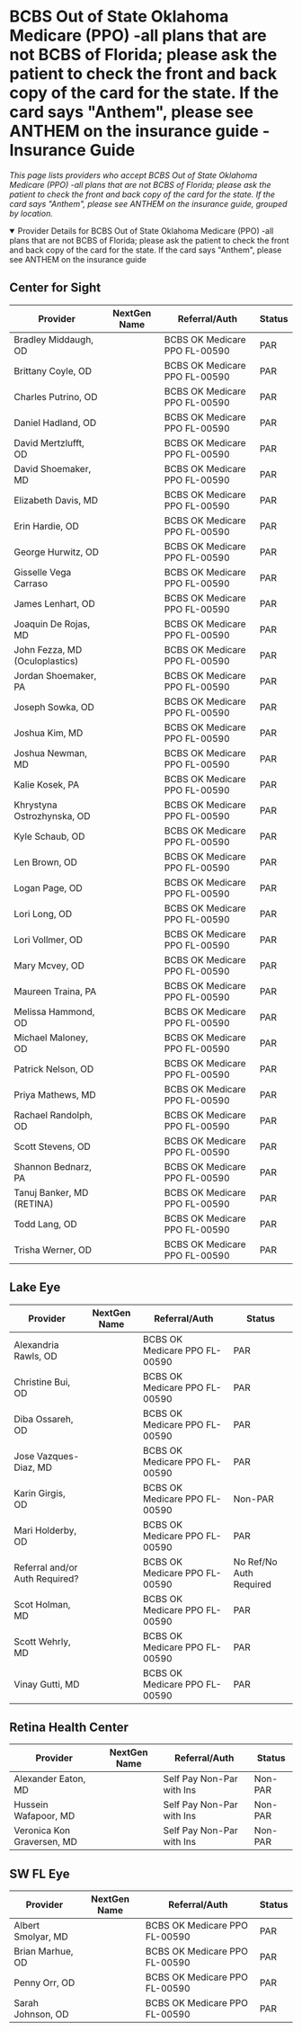 # BCBS Out of State Oklahoma Medicare (PPO) -all plans that are not BCBS of Florida; please ask the patient to check the front and back copy of the card for the state. If the card says "Anthem", please see ANTHEM on the insurance guide - Insurance Guide

*This page lists providers who accept BCBS Out of State Oklahoma Medicare (PPO) -all plans that are not BCBS of Florida; please ask the patient to check the front and back copy of the card for the state. If the card says "Anthem", please see ANTHEM on the insurance guide, grouped by location.*

<details open><summary>Provider Details for BCBS Out of State Oklahoma Medicare (PPO) -all plans that are not BCBS of Florida; please ask the patient to check the front and back copy of the card for the state. If the card says "Anthem", please see ANTHEM on the insurance guide</summary>

## Center for Sight

| Provider | NextGen Name | Referral/Auth | Status |
|----------|-------------|--------------|--------|
| Bradley Middaugh, OD |  | BCBS OK Medicare PPO FL-00590 | PAR |
| Brittany Coyle, OD |  | BCBS OK Medicare PPO FL-00590 | PAR |
| Charles Putrino, OD |  | BCBS OK Medicare PPO FL-00590 | PAR |
| Daniel Hadland, OD |  | BCBS OK Medicare PPO FL-00590 | PAR |
| David Mertzlufft, OD |  | BCBS OK Medicare PPO FL-00590 | PAR |
| David Shoemaker, MD |  | BCBS OK Medicare PPO FL-00590 | PAR |
| Elizabeth Davis, MD |  | BCBS OK Medicare PPO FL-00590 | PAR |
| Erin Hardie, OD |  | BCBS OK Medicare PPO FL-00590 | PAR |
| George Hurwitz, OD |  | BCBS OK Medicare PPO FL-00590 | PAR |
| Gisselle Vega Carraso |  | BCBS OK Medicare PPO FL-00590 | PAR |
| James Lenhart, OD |  | BCBS OK Medicare PPO FL-00590 | PAR |
| Joaquin De Rojas, MD |  | BCBS OK Medicare PPO FL-00590 | PAR |
| John Fezza, MD (Oculoplastics) |  | BCBS OK Medicare PPO FL-00590 | PAR |
| Jordan Shoemaker, PA |  | BCBS OK Medicare PPO FL-00590 | PAR |
| Joseph Sowka, OD |  | BCBS OK Medicare PPO FL-00590 | PAR |
| Joshua Kim, MD |  | BCBS OK Medicare PPO FL-00590 | PAR |
| Joshua Newman, MD |  | BCBS OK Medicare PPO FL-00590 | PAR |
| Kalie Kosek, PA |  | BCBS OK Medicare PPO FL-00590 | PAR |
| Khrystyna Ostrozhynska, OD |  | BCBS OK Medicare PPO FL-00590 | PAR |
| Kyle Schaub, OD |  | BCBS OK Medicare PPO FL-00590 | PAR |
| Len Brown, OD |  | BCBS OK Medicare PPO FL-00590 | PAR |
| Logan Page, OD |  | BCBS OK Medicare PPO FL-00590 | PAR |
| Lori Long, OD |  | BCBS OK Medicare PPO FL-00590 | PAR |
| Lori Vollmer, OD |  | BCBS OK Medicare PPO FL-00590 | PAR |
| Mary Mcvey, OD |  | BCBS OK Medicare PPO FL-00590 | PAR |
| Maureen Traina, PA |  | BCBS OK Medicare PPO FL-00590 | PAR |
| Melissa Hammond, OD |  | BCBS OK Medicare PPO FL-00590 | PAR |
| Michael Maloney, OD |  | BCBS OK Medicare PPO FL-00590 | PAR |
| Patrick Nelson, OD |  | BCBS OK Medicare PPO FL-00590 | PAR |
| Priya Mathews, MD |  | BCBS OK Medicare PPO FL-00590 | PAR |
| Rachael Randolph, OD |  | BCBS OK Medicare PPO FL-00590 | PAR |
| Scott Stevens, OD |  | BCBS OK Medicare PPO FL-00590 | PAR |
| Shannon Bednarz, PA |  | BCBS OK Medicare PPO FL-00590 | PAR |
| Tanuj Banker, MD (RETINA) |  | BCBS OK Medicare PPO FL-00590 | PAR |
| Todd Lang, OD |  | BCBS OK Medicare PPO FL-00590 | PAR |
| Trisha Werner, OD |  | BCBS OK Medicare PPO FL-00590 | PAR |

## Lake Eye 

| Provider | NextGen Name | Referral/Auth | Status |
|----------|-------------|--------------|--------|
| Alexandria Rawls, OD |  | BCBS OK Medicare PPO FL-00590 | PAR |
| Christine Bui, OD |  | BCBS OK Medicare PPO FL-00590 | PAR |
| Diba Ossareh, OD |  | BCBS OK Medicare PPO FL-00590 | PAR |
| Jose Vazques-Diaz, MD |  | BCBS OK Medicare PPO FL-00590 | PAR |
| Karin Girgis, OD |  | BCBS OK Medicare PPO FL-00590 | Non-PAR |
| Mari Holderby, OD |  | BCBS OK Medicare PPO FL-00590 | PAR |
| Referral and/or Auth Required? |  | BCBS OK Medicare PPO FL-00590 | No Ref/No Auth Required |
| Scot Holman, MD |  | BCBS OK Medicare PPO FL-00590 | PAR |
| Scott Wehrly, MD |  | BCBS OK Medicare PPO FL-00590 | PAR |
| Vinay Gutti, MD |  | BCBS OK Medicare PPO FL-00590 | PAR |

## Retina Health Center

| Provider | NextGen Name | Referral/Auth | Status |
|----------|-------------|--------------|--------|
| Alexander Eaton, MD |  | Self Pay Non-Par with Ins | Non-PAR |
| Hussein Wafapoor, MD |  | Self Pay Non-Par with Ins | Non-PAR |
| Veronica Kon Graversen, MD |  | Self Pay Non-Par with Ins | Non-PAR |

## SW FL Eye

| Provider | NextGen Name | Referral/Auth | Status |
|----------|-------------|--------------|--------|
| Albert Smolyar, MD |  | BCBS OK Medicare PPO FL-00590 | PAR |
| Brian Marhue, OD |  | BCBS OK Medicare PPO FL-00590 | PAR |
| Penny Orr, OD |  | BCBS OK Medicare PPO FL-00590 | PAR |
| Sarah Johnson, OD |  | BCBS OK Medicare PPO FL-00590 | PAR |

</details>

